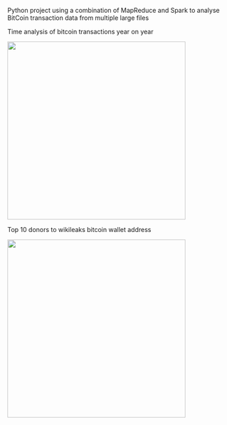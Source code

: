 Python project using a combination of MapReduce and Spark to analyse BitCoin transaction data from multiple large files

Time analysis of bitcoin transactions year on year

<img src="http://www.lovell.me/project/bitcoin/hist.jpg" width="400px"/>

Top 10 donors to wikileaks bitcoin wallet address

<img src="http://www.lovell.me/project/bitcoin/top.jpg" width="400px"/>
